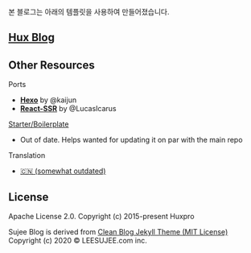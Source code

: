 
본 블로그는 아래의 템플릿을 사용하여 만들어졌습니다. 

[Hux Blog](https://huangxuan.me)
---------------

Other Resources
---------------

Ports
- [**Hexo**](https://github.com/Kaijun/hexo-theme-huxblog) by @kaijun
- [**React-SSR**](https://github.com/LucasIcarus/huxpro.github.io/tree/ssr) by @LucasIcarus

[Starter/Boilerplate](https://github.com/huxpro/huxblog-boilerplate)
- Out of date. Helps wanted for updating it on par with the main repo

Translation
- [🇨🇳 (somewhat outdated)](https://github.com/Huxpro/huxpro.github.io/blob/master/_doc/README.zh.md)


License
-------

Apache License 2.0.
Copyright (c) 2015-present Huxpro

Sujee Blog is derived from [Clean Blog Jekyll Theme (MIT License)](https://github.com/BlackrockDigital/startbootstrap-clean-blog-jekyll/)
Copyright (c) 2020 © LEESUJEE.com inc. 
